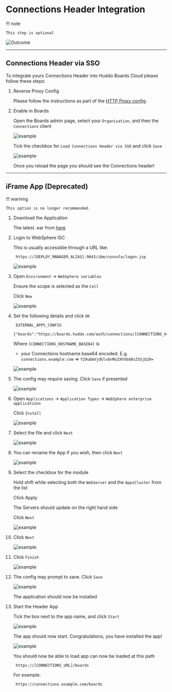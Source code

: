 # Connections Header Integration

!!! note

    This step is optional

![Outcome](/assets/connections/header.png)

---

## Connections Header via SSO

To integrate yours Connections Header into Huddo Boards Cloud please follow these steps:

1. Reverse Proxy Config

    Please follow the instructions as part of the [HTTP Proxy config](/boards/connections/httpd/#connections-sso-header-config).

1. Enable in Boards

    Open the Boards admin page, select your `Organisation`, and then the `Connections` client

    ![example](/assets/connections/admin-client.png)

    Tick the checkbox for `Load Connections Header via SSO` and click `Save`

    ![example](/assets/connections/header-sso.png)

    Once you reload the page you should see the Connections header!

---

## iFrame App (Deprecated)

!!! warning
    
    This option is no longer recommended.

1. Download the Application

    The latest .ear from [here](/assets/connections/kudos-boards-frame.ear)

1. Login to WebSphere ISC

    This is usually accessible through a URL like:

        https://[DEPLOY_MANAGER_ALIAS]:9043/ibm/console/logon.jsp

    ![example](/assets/connections/isc.png)

1. Open `Environment` -> `WebSphere variables`

    Ensure the scope is selected as the `Cell`

    Click `New`

    ![example](/assets/connections/iframe/env1.png)


1. Set the following details and click `OK`

        EXTERNAL_APPS_CONFIG
        {"boards":"https://boards.huddo.com/auth/connections/[CONNECTIONS_HOSTNAME_BASE64]"}

    Where `[CONNECTIONS_HOSTNAME_BASE64]` is

    - your Connections hostname base64 encoded.  E.g.</br>
      `connections.example.com` => `Y29ubmVjdGlvbnMuZXhhbXBsZS5jb20=`</br>

    ![example](/assets/connections/iframe/env-hybrid.png)

1. The config may require saving. Click `Save` if presented

    ![example](/assets/connections/isc-sync.png)

1. Open `Applications` -> `Application Types` -> `WebSphere enterprise applications`

    Click `Install`

    ![example](/assets/connections/iframe/app1.png)

1. Select the file and click `Next`

    ![example](/assets/connections/iframe/app2.png)

1. You can rename the App if you wish, then click `Next`

    ![example](/assets/connections/iframe/app4.png)

1. Select the checkbox for the module

    Hold shift while selecting both the `WebServer` and the `AppsCluster` from the list

    Click Apply

    The Servers should update on the right hand side

    Click `Next`

    ![example](/assets/connections/iframe/app5.png)

1. Click `Next`

    ![example](/assets/connections/iframe/app6.png)

1. Click `Finish`

    ![example](/assets/connections/iframe/app7.png)

1. The config may prompt to save. Click `Save`

    ![example](/assets/connections/iframe/app8.png)

    The application should now be installed

1. Start the Header App

    Tick the box next to the app name, and click `Start`

    ![example](/assets/connections/iframe/app9.png)

    The app should now start. Congratulations, you have installed the app!

    ![example](/assets/connections/iframe/app10.png)

    You should now be able to load  app can now be loaded at this path

        https://[CONNECTIONS_URL]/boards

    For example:

        https://connections.example.com/boards
